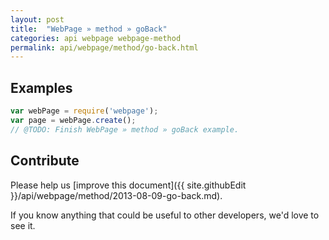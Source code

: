 ```yaml
---
layout: post
title:  "WebPage » method » goBack"
categories: api webpage webpage-method
permalink: api/webpage/method/go-back.html
---
```


## Examples

```javascript
var webPage = require('webpage');
var page = webPage.create();
// @TODO: Finish WebPage » method » goBack example.
```

## Contribute

Please help us [improve this document]({{ site.githubEdit }}/api/webpage/method/2013-08-09-go-back.md).

If you know anything that could be useful to other developers, we'd love to see it.


